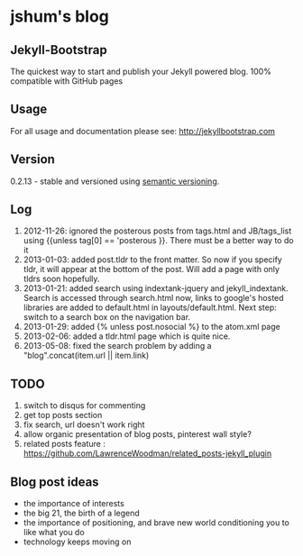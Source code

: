 # jshum's blog

## Jekyll-Bootstrap

The quickest way to start and publish your Jekyll powered blog. 100% compatible with GitHub pages

## Usage

For all usage and documentation please see: <http://jekyllbootstrap.com>

## Version

0.2.13 - stable and versioned using [semantic versioning](http://semver.org/).

## Log

1. 2012-11-26: ignored the posterous posts from tags.html and JB/tags_list using {{unless tag[0] == 'posterous }}. There must be a better way to do it
2. 2013-01-03: added post.tldr to the front matter. So now if you specify tldr, it will appear at the bottom of the post. Will add a page with only tldrs soon hopefully.
3. 2013-01-21: added search using indextank-jquery and jekyll_indextank. Search is accessed through search.html now, links to google's hosted libraries are added to default.html in layouts/default.html. Next step: switch to a search box on the navigation bar.
4. 2013-01-29: added {% unless post.nosocial %} to the atom.xml page
5. 2013-02-06: added a tldr.html page which is quite nice. 
6. 2013-05-08: fixed the search problem by adding a "blog".concat(item.url || item.link)

## TODO
1. switch to disqus for commenting
2. get top posts section
3. fix search, url doesn't work right
4. allow organic presentation of blog posts, pinterest wall style?
5. related posts feature : https://github.com/LawrenceWoodman/related_posts-jekyll_plugin

## Blog post ideas
* the importance of interests
* the big 21, the birth of a legend
* the importance of positioning, and brave new world conditioning you to like what you do
* technology keeps moving on
